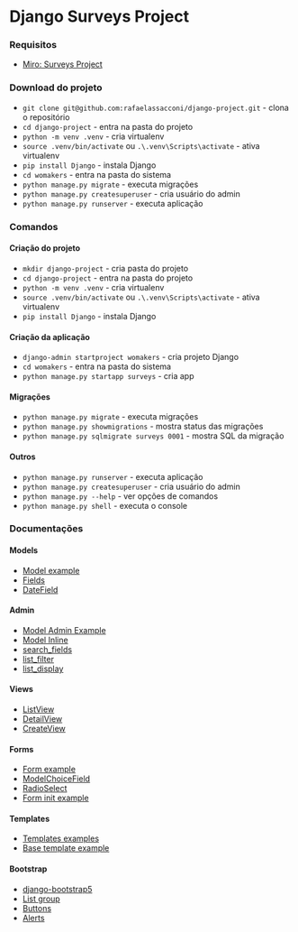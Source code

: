 # Django Surveys Project

### Requisitos
- [Miro: Surveys Project](https://miro.com/app/board/uXjVLX7sp2I=/?share_link_id=488501560439)

### Download do projeto
- `git clone git@github.com:rafaelassacconi/django-project.git` - clona o repositório
- `cd django-project` - entra na pasta do projeto
- `python -m venv .venv` - cria virtualenv
- `source .venv/bin/activate` ou `.\.venv\Scripts\activate` - ativa virtualenv
- `pip install Django` - instala Django
- `cd womakers` - entra na pasta do sistema
- `python manage.py migrate` - executa migrações
- `python manage.py createsuperuser` - cria usuário do admin
- `python manage.py runserver` - executa aplicação

### Comandos

#### Criação do projeto
- `mkdir django-project` - cria pasta do projeto
- `cd django-project` - entra na pasta do projeto
- `python -m venv .venv` - cria virtualenv
- `source .venv/bin/activate` ou `.\.venv\Scripts\activate` - ativa virtualenv
- `pip install Django` - instala Django

#### Criação da aplicação
- `django-admin startproject womakers` - cria projeto Django
- `cd womakers` - entra na pasta do sistema
- `python manage.py startapp surveys` - cria app

#### Migrações
- `python manage.py migrate` - executa migrações
- `python manage.py showmigrations` - mostra status das migrações
- `python manage.py sqlmigrate surveys 0001` - mostra SQL da migração

#### Outros
- `python manage.py runserver` - executa aplicação
- `python manage.py createsuperuser` - cria usuário do admin
- `python manage.py --help` - ver opções de comandos
- `python manage.py shell` - executa o console

### Documentações

#### Models
- [Model example](https://docs.djangoproject.com/en/5.1/topics/db/models/#quick-example)
- [Fields](https://docs.djangoproject.com/en/5.1/ref/models/fields/)
- [DateField](https://docs.djangoproject.com/en/5.1/ref/models/fields/#datefield)

#### Admin
- [Model Admin Example](https://docs.djangoproject.com/en/5.1/ref/contrib/admin/#modeladmin-objects)
- [Model Inline](https://docs.djangoproject.com/en/5.1/ref/contrib/admin/#django.contrib.admin.StackedInline)
- [search_fields](https://docs.djangoproject.com/en/5.1/ref/contrib/admin/#django.contrib.admin.ModelAdmin.search_fields)
- [list_filter](https://docs.djangoproject.com/en/5.1/ref/contrib/admin/filters/#modeladmin-list-filters)
- [list_display](https://docs.djangoproject.com/en/5.1/ref/contrib/admin/#django.contrib.admin.ModelAdmin.list_display)

#### Views
- [ListView](https://docs.djangoproject.com/en/5.1/ref/class-based-views/generic-display/#listview)
- [DetailView](https://docs.djangoproject.com/en/5.1/ref/class-based-views/generic-display/#detailview)
- [CreateView](https://docs.djangoproject.com/en/5.1/ref/class-based-views/generic-editing/#django.views.generic.edit.CreateView.object)

#### Forms
- [Form example](https://docs.djangoproject.com/en/5.1/topics/class-based-views/generic-editing/#model-forms)
- [ModelChoiceField](https://docs.djangoproject.com/en/5.1/ref/forms/fields/#django.forms.ModelChoiceField)
- [RadioSelect](https://docs.djangoproject.com/en/5.1/ref/forms/widgets/#radioselect)
- [Form init example](https://docs.djangoproject.com/en/5.1/topics/forms/modelforms/#changing-the-queryset)

#### Templates
- [Templates examples](https://docs.djangoproject.com/en/5.1/ref/templates/language/)
- [Base template example](https://www.w3schools.com/django/django_add_bootstrap5.php)

#### Bootstrap
- [django-bootstrap5](https://pypi.org/project/django-bootstrap5/)
- [List group](https://getbootstrap.com/docs/5.0/components/list-group/)
- [Buttons](https://getbootstrap.com/docs/5.0/components/buttons/)
- [Alerts](https://getbootstrap.com/docs/5.0/components/alerts/)
